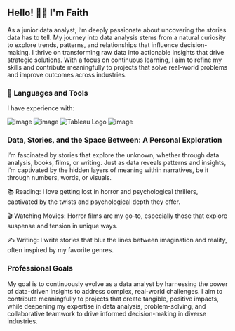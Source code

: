 Hello! 👋🏾 I'm Faith
---
As a junior data analyst, I’m deeply passionate about uncovering the stories data has to tell. My journey into data analysis stems from a natural curiosity to explore trends, patterns, and relationships that influence decision-making. I thrive on transforming raw data into actionable insights that drive strategic solutions. With a focus on continuous learning, I aim to refine my skills and contribute meaningfully to projects that solve real-world problems and improve outcomes across industries.


### 🔨 Languages and Tools

I have experience with:

![image](https://github.com/FaithMnisi/FaithMnisi/assets/146010827/ef8614a4-3b45-420c-a002-c427e4f7f200)
![image](https://github.com/FaithMnisi/FaithMnisi/assets/146010827/95430a4f-073a-47a9-9765-56717130a6db)
![Tableau Logo](https://www.tableau.com/themes/custom/tableau_www/logo.png)
![image](https://github.com/FaithMnisi/FaithMnisi/assets/146010827/e38cf03e-3e09-48a1-8dad-662af269fd4a)

### Data, Stories, and the Space Between: A Personal Exploration
I’m fascinated by stories that explore the unknown, whether through data analysis, books, films, or writing. Just as data reveals patterns and insights, I’m captivated by the hidden layers of meaning within narratives, be it through numbers, words, or visuals.

📚 Reading: I love getting lost in horror and psychological thrillers, captivated by the twists and psychological depth they offer.

🎬 Watching Movies: Horror films are my go-to, especially those that explore suspense and tension in unique ways.

✍️ Writing: I write stories that blur the lines between imagination and reality, often inspired by my favorite genres.


### Professional Goals

My goal is to continuously evolve as a data analyst by harnessing the power of data-driven insights to address complex, real-world challenges. I aim to contribute meaningfully to projects that create tangible, positive impacts, while deepening my expertise in data analysis, problem-solving, and collaborative teamwork to drive informed decision-making in diverse industries.
<!---
FaithMnisi/FaithMnisi is a ✨ special ✨ repository because its `README.md` (this file) appears on your GitHub profile.
You can click the Preview link to take a look at your changes.
--->
